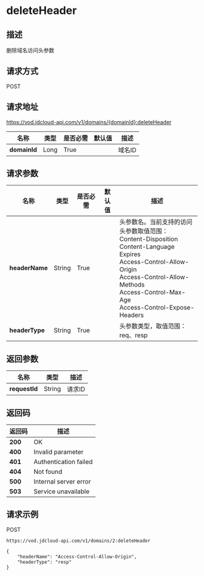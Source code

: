 # deleteHeader


## 描述
删除域名访问头参数

## 请求方式
POST

## 请求地址
https://vod.jdcloud-api.com/v1/domains/{domainId}:deleteHeader

|名称|类型|是否必需|默认值|描述|
|---|---|---|---|---|
|**domainId**|Long|True| |域名ID|

## 请求参数
|名称|类型|是否必需|默认值|描述|
|---|---|---|---|---|
|**headerName**|String|True| |头参数名。当前支持的访问头参数取值范围：<br>  Content-Disposition<br>  Content-Language<br>  Expires<br>  Access-Control-Allow-Origin<br>  Access-Control-Allow-Methods<br>  Access-Control-Max-Age<br>  Access-Control-Expose-Headers<br>|
|**headerType**|String|True| |头参数类型，取值范围：req、resp|


## 返回参数
|名称|类型|描述|
|---|---|---|
|**requestId**|String|请求ID|


## 返回码
|返回码|描述|
|---|---|
|**200**|OK|
|**400**|Invalid parameter|
|**401**|Authentication failed|
|**404**|Not found|
|**500**|Internal server error|
|**503**|Service unavailable|

## 请求示例
POST
```
https://vod.jdcloud-api.com/v1/domains/2:deleteHeader

```

```
{
    "headerName": "Access-Control-Allow-Origin", 
    "headerType": "resp"
}
```
